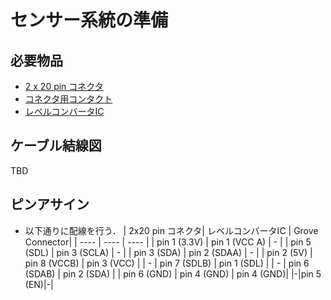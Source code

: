 # センサー系統の準備

## 必要物品

- [2 x 20 pin コネクタ](https://jp.misumi-ec.com/vona2/detail/222000486813/?HissuCode=PS-40SD-D4C2)
- [コネクタ用コンタクト](https://jp.misumi-ec.com/vona2/detail/222000484057/?HissuCode=030-51307-001)
- [レベルコンバータIC](https://ssci.to/2375)

## ケーブル結線図

TBD

## ピンアサイン
- 以下通りに配線を行う．
    | 2x20 pin コネクタ| レベルコンバータIC | Grove Connector|
    | ---- | ---- | ---- |
    | pin 1 (3.3V) | pin 1 (VCC A) | - |
    | pin 5 (SDL) | pin 3 (SCLA) | - |
    | pin 3 (SDA) | pin 2 (SDAA) | - |
    | pin 2 (5V) | pin 8 (VCCB) | pin 3 (VCC) |
    | - | pin 7 (SDLB) | pin 1 (SDL) |
    | - | pin 6 (SDAB) | pin 2 (SDA) |
    | pin 6 (GND) | pin 4 (GND) | pin 4 (GND)|
    |-|pin 5 (EN)|-|
